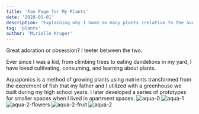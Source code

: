 ```yaml
---
title: 'Fan Page for My Plants'
date: '2020-05-01'
description: 'Explaining why I have so many plants (relative to the average).'
tag: 'plants'
author: 'Mirielle Kruger'
---
```


Great adoration or obsession? I teeter between the two. 

Ever since I was a kid, from climbing trees to eating dandelions in my yard, I have loved cultivating, consuming, and learning about plants. 

Aquaponics is a method of growing plants using nutrients transformed from the excrement of fish that my father and I utilized with a greenhouse we built during my high school years.  I later developed a series of prototypes for smaller spaces when I lived in apartment spaces. 
![aqua-0](/images/aqua-0.jpeg)
![aqua-1](/images/aqua-1.jpeg)
![aqua-2-flowers](/images/aqua-2-flowers.jpeg)
![aqua-2-fruit](/images/aqua-2-fruit.jpeg)
![aqua-2](/images/aqua-2.jpeg)